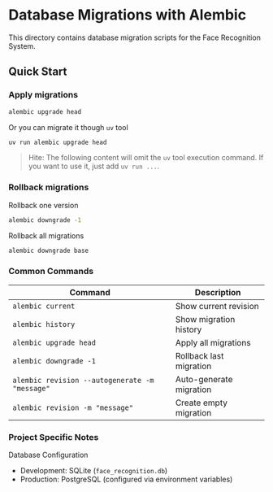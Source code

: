 # Database Migrations with Alembic

This directory contains database migration scripts for the Face Recognition System.

## Quick Start

### Apply migrations

```bash
alembic upgrade head 
```

Or you can migrate it though `uv` tool

```bash
uv run alembic upgrade head
```

> Hite: The following content will omit the `uv` tool execution command. If you want to use it, just add `uv run ...`.


### Rollback migrations

Rollback one version

```bash
alembic downgrade -1
```

Rollback all migrations

```bash
alembic downgrade base
```

### Common Commands

| Command | Description |
| ------- | ----------- |
| ```alembic current``` | Show current revision |
| ```alembic history``` | Show migration history |
| ```alembic upgrade head``` | Apply all migrations |
| ```alembic downgrade -1``` | Rollback last migration |
| ```alembic revision --autogenerate -m "message"``` | Auto-generate migration |
| ```alembic revision -m "message"``` | Create empty migration |


### Project Specific Notes

Database Configuration

- Development: SQLite (`face_recognition.db`)
- Production: PostgreSQL (configured via environment variables)

